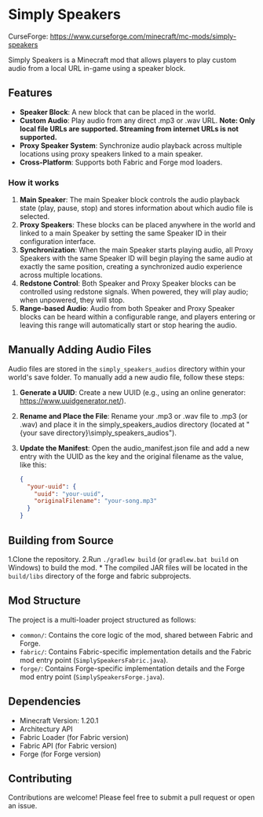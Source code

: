# Simply Speakers

CurseForge: https://www.curseforge.com/minecraft/mc-mods/simply-speakers

Simply Speakers is a Minecraft mod that allows players to play custom audio from a local URL in-game using a speaker block.

## Features

* **Speaker Block**: A new block that can be placed in the world.
* **Custom Audio**: Play audio from any direct .mp3 or .wav URL. **Note: Only local file URLs are supported. Streaming from internet URLs is not supported.**
* **Proxy Speaker System**: Synchronize audio playback across multiple locations using proxy speakers linked to a main speaker.
* **Cross-Platform**: Supports both Fabric and Forge mod loaders.

### How it works

1. **Main Speaker**: The main Speaker block controls the audio playback state (play, pause, stop) and stores information about which audio file is selected.
2. **Proxy Speakers**: These blocks can be placed anywhere in the world and linked to a main Speaker by setting the same Speaker ID in their configuration interface.
3. **Synchronization**: When the main Speaker starts playing audio, all Proxy Speakers with the same Speaker ID will begin playing the same audio at exactly the same position, creating a synchronized audio experience across multiple locations.
4. **Redstone Control**: Both Speaker and Proxy Speaker blocks can be controlled using redstone signals. When powered, they will play audio; when unpowered, they will stop.
5. **Range-based Audio**: Audio from both Speaker and Proxy Speaker blocks can be heard within a configurable range, and players entering or leaving this range will automatically start or stop hearing the audio.

## Manually Adding Audio Files

Audio files are stored in the `simply_speakers_audios` directory within your world's save folder. To manually add a new audio file, follow these steps:

1.  **Generate a UUID**: Create a new UUID (e.g., using an online generator: https://www.uuidgenerator.net/).
2.  **Rename and Place the File**: Rename your .mp3 or .wav file to <your-uuid>.mp3 (or .wav) and place it in the simply_speakers_audios directory (located at "{your save directory}\simply_speakers_audios").
3.  **Update the Manifest**: Open the audio_manifest.json file and add a new entry with the UUID as the key and the original filename as the value, like this:

    ```json
    {
      "your-uuid": {
        "uuid": "your-uuid",
        "originalFilename": "your-song.mp3"
      }
    }
    ```

## Building from Source

1.Clone the repository.
2.Run `./gradlew build` (or `gradlew.bat build` on Windows) to build the mod.
    * The compiled JAR files will be located in the `build/libs` directory of the forge and fabric subprojects.

## Mod Structure

The project is a multi-loader project structured as follows:

* `common/`: Contains the core logic of the mod, shared between Fabric and Forge.
* `fabric/`: Contains Fabric-specific implementation details and the Fabric mod entry point (`SimplySpeakersFabric.java`).
* `forge/`: Contains Forge-specific implementation details and the Forge mod entry point (`SimplySpeakersForge.java`).

## Dependencies

* Minecraft Version: 1.20.1
* Architectury API
* Fabric Loader (for Fabric version)
* Fabric API (for Fabric version)
* Forge (for Forge version)

## Contributing

Contributions are welcome! Please feel free to submit a pull request or open an issue.
